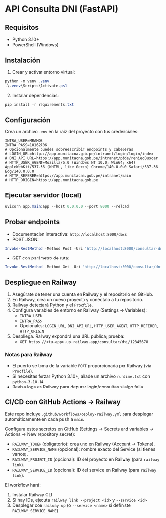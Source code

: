 # API Consulta DNI (FastAPI)

## Requisitos
- Python 3.10+
- PowerShell (Windows)

## Instalación
1. Crear y activar entorno virtual:
```powershell
python -m venv .venv
.\.venv\Scripts\Activate.ps1
```

2. Instalar dependencias:
```powershell
pip install -r requirements.txt
```

## Configuración
Crea un archivo `.env` en la raíz del proyecto con tus credenciales:

```
INTRA_USER=MRAMOS
INTRA_PASS=10162706
# Opcionalmente puedes sobreescribir endpoints y cabeceras
# LOGIN_URL=https://app.munitacna.gob.pe/intranet/login/login/index
# DNI_API_URL=https://app.munitacna.gob.pe/intranet/pide/reniecBuscar
# HTTP_USER_AGENT=Mozilla/5.0 (Windows NT 10.0; Win64; x64) AppleWebKit/537.36 (KHTML, like Gecko) Chrome/140.0.0.0 Safari/537.36 Edg/140.0.0.0
# HTTP_REFERER=https://app.munitacna.gob.pe/intranet/main
# HTTP_ORIGIN=https://app.munitacna.gob.pe
```

## Ejecutar servidor (local)
```powershell
uvicorn app.main:app --host 0.0.0.0 --port 8000 --reload
```

## Probar endpoints
- Documentación interactiva: `http://localhost:8000/docs`
- POST JSON:
```powershell
Invoke-RestMethod -Method Post -Uri "http://localhost:8000/consultar-dni" -ContentType 'application/json' -Body '{"dni":"12345678"}'
```
- GET con parámetro de ruta:
```powershell
Invoke-RestMethod -Method Get -Uri "http://localhost:8000/consultar/dni/12345678"
```

## Despliegue en Railway
1. Asegúrate de tener una cuenta en Railway y el repositorio en GitHub.
2. En Railway, crea un nuevo proyecto y conéctalo a tu repositorio.
3. Railway detectará Python y el `Procfile`.
4. Configura variables de entorno en Railway (Settings → Variables):
   - `INTRA_USER`
   - `INTRA_PASS`
   - Opcionales: `LOGIN_URL`, `DNI_API_URL`, `HTTP_USER_AGENT`, `HTTP_REFERER`, `HTTP_ORIGIN`
5. Despliega. Railway expondrá una URL pública; prueba:
   - `GET https://<tu-app>.up.railway.app/consultar/dni/12345678`

### Notas para Railway
- El puerto se toma de la variable `PORT` proporcionada por Railway (via `Procfile`).
- Si necesitas forzar Python 3.10+, añade un archivo `runtime.txt` con `python-3.10.14`.
- Revisa logs en Railway para depurar login/consultas si algo falla.

## CI/CD con GitHub Actions → Railway
Este repo incluye `.github/workflows/deploy-railway.yml` para desplegar automáticamente en cada push a `main`.

Configura estos secretos en GitHub (Settings → Secrets and variables → Actions → New repository secret):
- `RAILWAY_TOKEN` (obligatorio): crea uno en Railway (Account → Tokens).
- `RAILWAY_SERVICE_NAME` (opcional): nombre exacto del Service (si tienes varios).
- `RAILWAY_PROJECT_ID` (opcional): ID del proyecto en Railway (para `railway link`).
- `RAILWAY_SERVICE_ID` (opcional): ID del service en Railway (para `railway link`).

El workflow hará:
1. Instalar Railway CLI
2. Si hay IDs, ejecuta `railway link --project <id>` y `--service <id>`
3. Desplegar con `railway up` (o `--service <name>` si definiste `RAILWAY_SERVICE_NAME`)
